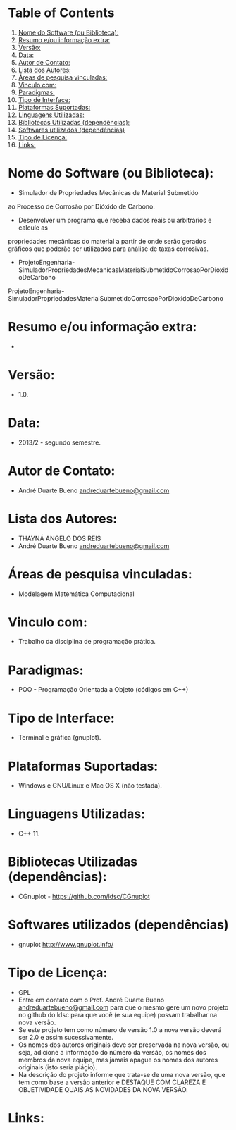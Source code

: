
# Table of Contents

1.  [Nome do Software (ou Biblioteca):](#org4c187a9)
2.  [Resumo e/ou informação extra:](#org2d9a31a)
3.  [Versão:](#org9c4fa8d)
4.  [Data:](#orgacb3ba4)
5.  [Autor de Contato:](#org2bbfc89)
6.  [Lista dos Autores:](#org93e2238)
7.  [Áreas de pesquisa vinculadas:](#org8d8f857)
8.  [Vinculo com:](#orga22ed1d)
9.  [Paradigmas:](#orgdced306)
10. [Tipo de Interface:](#org0a67070)
11. [Plataformas Suportadas:](#orgb36794e)
12. [Linguagens Utilizadas:](#org80e24f3)
13. [Bibliotecas Utilizadas (dependências):](#org087a625)
14. [Softwares utilizados (dependências)](#org3974e4a)
15. [Tipo de Licença:](#org3ebaaba)
16. [Links:](#org1bc3443)


<a id="org4c187a9"></a>

# Nome do Software (ou Biblioteca):

-   Simulador de Propriedades Mecânicas de Material Submetido

ao Processo de Corrosão por Dióxido de Carbono.

-   Desenvolver um programa que receba dados reais ou arbitrários e calcule as

propriedades mecânicas do material a partir de onde serão gerados gráficos
que poderão ser utilizados para análise de taxas corrosivas.

-   ProjetoEngenharia-SimuladorPropriedadesMecanicasMaterialSubmetidoCorrosaoPorDioxidoDeCarbono

ProjetoEngenharia-SimuladorPropriedadesMaterialSubmetidoCorrosaoPorDioxidoDeCarbono


<a id="org2d9a31a"></a>

# Resumo e/ou informação extra:

-   


<a id="org9c4fa8d"></a>

# Versão:

-   1.0.


<a id="orgacb3ba4"></a>

# Data:

-   2013/2 - segundo semestre.


<a id="org2bbfc89"></a>

# Autor de Contato:

-   André Duarte Bueno <andreduartebueno@gmail.com>


<a id="org93e2238"></a>

# Lista dos Autores:

-   THAYNÁ ANGELO DOS REIS
-   André Duarte Bueno <andreduartebueno@gmail.com>


<a id="org8d8f857"></a>

# Áreas de pesquisa vinculadas:

-   Modelagem Matemática Computacional


<a id="orga22ed1d"></a>

# Vinculo com:

-   Trabalho da disciplina de programação prática.


<a id="orgdced306"></a>

# Paradigmas:

-   POO - Programação Orientada a Objeto (códigos em C++)


<a id="org0a67070"></a>

# Tipo de Interface:

-   Terminal e gráfica (gnuplot).


<a id="orgb36794e"></a>

# Plataformas Suportadas:

-   Windows e GNU/Linux e Mac OS X (não testada).


<a id="org80e24f3"></a>

# Linguagens Utilizadas:

-   C++ 11.


<a id="org087a625"></a>

# Bibliotecas Utilizadas (dependências):

-   CGnuplot - <https://github.com/ldsc/CGnuplot>


<a id="org3974e4a"></a>

# Softwares utilizados (dependências)

-   gnuplot <http://www.gnuplot.info/>


<a id="org3ebaaba"></a>

# Tipo de Licença:

-   GPL
-   Entre em contato com o Prof. André Duarte Bueno
    andreduartebueno@gmail.com
    para que o mesmo gere um novo projeto no github do ldsc para que você (e sua equipe) possam trabalhar na nova versão.
-   Se este projeto tem como número de versão 1.0 a nova versão deverá ser 2.0 e assim sucessivamente.
-   Os nomes dos autores originais deve ser preservada na nova versão, ou seja, adicione a informação do número da versão, os nomes dos membros da nova equipe, mas jamais apague os nomes dos autores originais (isto seria plágio).
-   Na descrição do projeto informe que trata-se de uma nova versão, que tem como base a versão anterior e DESTAQUE COM CLAREZA E OBJETIVIDADE QUAIS AS NOVIDADES DA NOVA VERSÃO.


<a id="org1bc3443"></a>

# Links:


